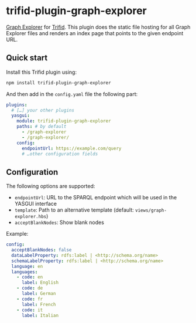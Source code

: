 # trifid-plugin-graph-explorer

[Graph Explorer](https://github.com/zazuko/graph-explorer) for [Trifid](https://github.com/zazuko/trifid).
This plugin does the static file hosting for all Graph Explorer files and renders an index page that points to the given endpoint URL.

## Quick start

Install this Trifid plugin using:

```sh
npm install trifid-plugin-graph-explorer
```

And then add in the `config.yaml` file the following part:

```yaml
plugins:
  # […] your other plugins
  yasgui:
    module: trifid-plugin-graph-explorer
    paths: # by default
      - /graph-explorer
      - /graph-explorer/
    config:
      endpointUrl: https://example.com/query
      # …other configuration fields
```

## Configuration

The following options are supported:

- `endpointUrl`: URL to the SPARQL endpoint which will be used in the YASGUI interface
- `template`: Path to an alternative template (default: `views/graph-explorer.hbs`)
- `acceptBlankNodes`: Show blank nodes

Example:

```yaml
config:
  acceptBlankNodes: false
  dataLabelProperty: rdfs:label | <http://schema.org/name>
  schemaLabelProperty: rdfs:label | <http://schema.org/name>
  language: en
  languages:
    - code: en
      label: English
    - code: de
      label: German
    - code: fr
      label: French
    - code: it
      label: Italian
```
